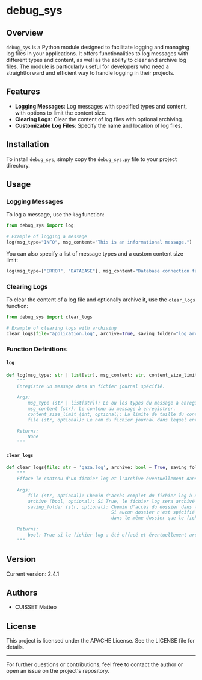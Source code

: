 # debug_sys

## Overview

`debug_sys` is a Python module designed to facilitate logging and managing log files in your applications. It offers functionalities to log messages with different types and content, as well as the ability to clear and archive log files. The module is particularly useful for developers who need a straightforward and efficient way to handle logging in their projects.

## Features

- **Logging Messages**: Log messages with specified types and content, with options to limit the content size.
- **Clearing Logs**: Clear the content of log files with optional archiving.
- **Customizable Log Files**: Specify the name and location of log files.

## Installation

To install `debug_sys`, simply copy the `debug_sys.py` file to your project directory.

## Usage

### Logging Messages

To log a message, use the `log` function:

```python
from debug_sys import log

# Example of logging a message
log(msg_type="INFO", msg_content="This is an informational message.")
```

You can also specify a list of message types and a custom content size limit:

```python
log(msg_type=["ERROR", "DATABASE"], msg_content="Database connection failed.", content_size_limit=100)
```

### Clearing Logs

To clear the content of a log file and optionally archive it, use the `clear_logs` function:

```python
from debug_sys import clear_logs

# Example of clearing logs with archiving
clear_logs(file="application.log", archive=True, saving_folder="log_archives")
```

### Function Definitions

#### `log`

```python
def log(msg_type: str | list[str], msg_content: str, content_size_limit: int = 150, file: str = 'gaza') -> None:
    """
    Enregistre un message dans un fichier journal spécifié.
    
    Args:
        msg_type (str | list[str]): Le ou les types du message à enregistrer.
        msg_content (str): Le contenu du message à enregistrer.
        content_size_limit (int, optional): La limite de taille du contenu du message. Par défaut, elle est fixée à 150 caractères.
        file (str, optional): Le nom du fichier journal dans lequel enregistrer le message. Par défaut, il est fixé à 'gaza.log'.
    
    Returns:
        None
    """
```

#### `clear_logs`

```python
def clear_logs(file: str = 'gaza.log', archive: bool = True, saving_folder: str = None) -> bool:
    """
    Efface le contenu d'un fichier log et l'archive éventuellement dans un dossier spécifié.
    
    Args:
        file (str, optional): Chemin d'accès complet du fichier log à effacer et à archiver. Par défaut, 'gaza.log'.
        archive (bool, optional): Si True, le fichier log sera archivé avant d'être effacé. Par défaut, True.
        saving_folder (str, optional): Chemin d'accès du dossier dans lequel l'archive du fichier log sera sauvegardée. 
                                       Si aucun dossier n'est spécifié ou si le dossier n'existe pas, l'archive sera sauvegardée 
                                       dans le même dossier que le fichier log d'origine. Par défaut, None.
    
    Returns:
        bool: True si le fichier log a été effacé et éventuellement archivé avec succès, False sinon.
    """
```

## Version

Current version: 2.4.1

## Authors

- CUISSET Mattéo

## License

This project is licensed under the APACHE License. See the LICENSE file for details.

---

For further questions or contributions, feel free to contact the author or open an issue on the project's repository.
